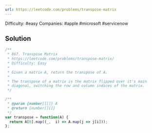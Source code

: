 ```yaml
---
url: https://leetcode.com/problems/transpose-matrix
---
```


Difficulty: #easy
Companies: #apple #microsoft #servicenow

## Solution

```javascript
/**
 * 867. Transpose Matrix
 * https://leetcode.com/problems/transpose-matrix/
 * Difficulty: Easy
 *
 * Given a matrix A, return the transpose of A.
 *
 * The transpose of a matrix is the matrix flipped over it's main
 * diagonal, switching the row and column indices of the matrix.
 */

/**
 * @param {number[][]} A
 * @return {number[][]}
 */
var transpose = function(A) {
  return A[0].map((_,  i) => A.map(j => j[i]));
};

```
